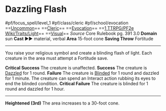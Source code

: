 # Dazzling Flash
#pf/focus_spell/level_1 #pf/class/cleric #pf/school/evocation 
==[Uncommon](../../../Traits/Uncommon.md)== ==[Cleric](../../../Traits/Cleric.md)== ==[Evocation](../../../Traits/Evocation.md)== ==[1 TTRPG/PF2e Wiki/Traits/Light](1%20TTRPG/PF2e%20Wiki/Traits/Light)== ==[Visual](../../../Traits/Visual.md)==
*Source* Core Rulebook pg. 391 3.0
**Domain** sun
**Cast** ►► material, verbal
**Area** 15-foot cone
**Saving Throw** Fortitude

---
You raise your religious symbol and create a blinding flash of light. Each creature in the area must attempt a Fortitude save.

**Critical Success** The creature is unaffected.
**Success** The creature is [Dazzled](../../../Conditions/Dazzled.md) for 1 round.
**Failure** The creature is [Blinded](../../../Conditions/Blinded.md) for 1 round and dazzled for 1 minute. The creature can spend an Interact action rubbing its eyes to end the blinded condition.
**Critical Failure** The creature is blinded for 1 round and dazzled for 1 hour.

<hr>

**Heightened (3rd)** The area increases to a 30-foot cone.